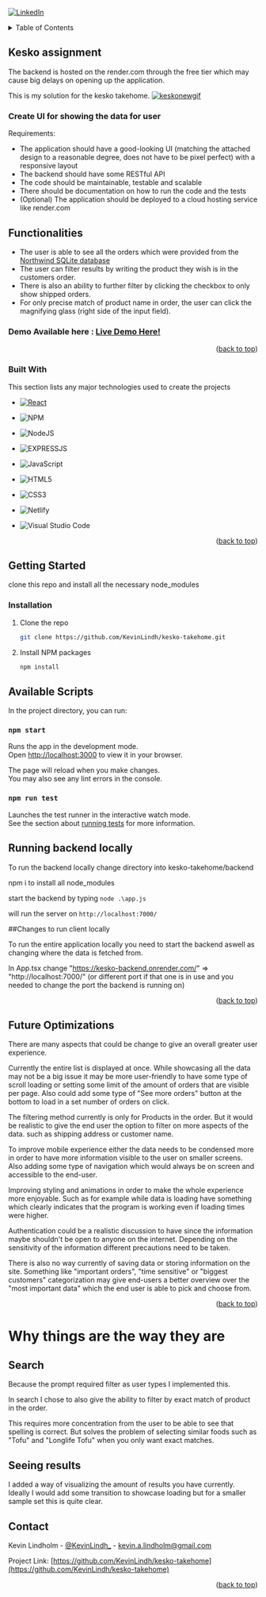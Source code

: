 <a name="readme-top"></a>

[![LinkedIn][linkedin-shield]][linkedin-url]

<!-- TABLE OF CONTENTS -->
<details>
  <summary>Table of Contents</summary>
  <ol>
    <li>
      <a href="#about-the-project">About The Project</a>
      <ul>
        <li><a href="#built-with">Built With</a></li>
      </ul>
    </li>
    <li>
      <a href="#getting-started">Getting Started</a>
      <ul>
        <li><a href="#installation">Installation</a></li>
      </ul>
    </li>
    <li><a href="#future-optimizations">Future Optimizations</a></li>
    <li><a href="#contact">Contact</a></li>
  </ol>
</details>



<!-- ABOUT THE PROJECT -->
## Kesko assignment
The backend is hosted on the render.com through the free tier which may cause big delays on opening up the application.

This is my solution for the kesko takehome. 
<a href="https://capable-buttercream-39f592.netlify.app/">
![keskonewgif](https://user-images.githubusercontent.com/94518833/227059957-f31844ff-ba2d-403c-b84d-93a47b5ed89d.gif)
</a>


### Create UI for showing the data for user

Requirements:

* The application should have a good-looking UI (matching the attached design to a
reasonable degree, does not have to be pixel perfect) with a responsive layout
* The backend should have some RESTful API
* The code should be maintainable, testable and scalable
* There should be documentation on how to run the code and the tests
* (Optional) The application should be deployed to a cloud hosting service like
render.com


## Functionalities

* The user is able to see all the orders which were provided from the <a href="https://github.com/jpwhite3/northwind-SQLite3">Northwind SQLite database</a>
* The user can filter results by writing the product they wish is in the customers order.
* There is also an ability to further filter by clicking the checkbox to only show shipped orders.
* For only precise match of product name in order, the user can click the magnifying glass (right side of the input field).

### Demo Available here : <a href="https://capable-buttercream-39f592.netlify.app/">Live Demo Here!</a>


<p align="right">(<a href="#readme-top">back to top</a>)</p>



### Built With

This section lists any major technologies used to create the projects


* [![React][React.js]][React-url]
* ![NPM](https://img.shields.io/badge/NPM-%23CB3837.svg?style=for-the-badge&logo=npm&logoColor=white)
* ![NodeJS](https://img.shields.io/badge/node.js-6DA55F?style=for-the-badge&logo=node.js&logoColor=white)
* ![EXPRESSJS](https://img.shields.io/badge/Express.js-0A1009?style=for-the-badge&logo=express&logoColor=yellow)
* ![JavaScript](https://img.shields.io/badge/javascript-%23323330.svg?style=for-the-badge&logo=javascript&logoColor=%23F7DF1E)
* ![HTML5](https://img.shields.io/badge/html5-%23E34F26.svg?style=for-the-badge&logo=html5&logoColor=white)
* ![CSS3](https://img.shields.io/badge/css3-%231572B6.svg?style=for-the-badge&logo=css3&logoColor=white)

* ![Netlify](https://img.shields.io/badge/netlify-%23000000.svg?style=for-the-badge&logo=netlify&logoColor=#00C7B7)

* ![Visual Studio Code](https://img.shields.io/badge/Visual%20Studio%20Code-0078d7.svg?style=for-the-badge&logo=visual-studio-code&logoColor=white)


<p align="right">(<a href="#readme-top">back to top</a>)</p>



<!-- GETTING STARTED -->
## Getting Started

clone this repo and install all the necessary node_modules

### Installation


1. Clone the repo
   ```sh
   git clone https://github.com/KevinLindh/kesko-takehome.git
   ```
2. Install NPM packages
   ```sh
   npm install
   ```

## Available Scripts

In the project directory, you can run:

### `npm start`

Runs the app in the development mode.\
Open [http://localhost:3000](http://localhost:3000) to view it in your browser.

The page will reload when you make changes.\
You may also see any lint errors in the console.

### `npm run test`

Launches the test runner in the interactive watch mode.\
See the section about [running tests](https://facebook.github.io/create-react-app/docs/running-tests) for more information.

## Running backend locally

To run the backend locally change directory into kesko-takehome/backend

npm i to install all node_modules

start the backend by typing `node .\app.js`

will run the server on `http://localhost:7000/`

##Changes to run client locally

To run the entire application locally you need to start the backend aswell as changing where the data is fetched from.

In App.tsx change "https://kesko-backend.onrender.com/" => "http://localhost:7000/" (or different port if that one is in use and you needed to change the port the backend is running on)

<p align="right">(<a href="#readme-top">back to top</a>)</p>



<!-- Future Optimizations -->
## Future Optimizations

There are many aspects that could be change to give an overall greater user experience.

Currently the entire list is displayed at once. While showcasing all the data may not be a big issue it may be more user-friendly to have some type of scroll loading or setting some limit of the amount of orders that are visible per page. Also could add some type of "See more orders" button at the bottom to load in a set number of orders on click. 

The filtering method currently is only for Products in the order. But it would be realistic to give the end user the option to filter on more aspects of the data. such as shipping address or customer name.

To improve mobile experience either the data needs to be condensed more in order to have more information visible to the user on smaller screens. Also adding some type of navigation which would always be on screen and accessible to the end-user.

Improving styling and animations in order to make the whole experience more enjoyable. Such as for example while data is loading have something which clearly indicates that the program is working even if loading times were higher. 

Authentication could be a realistic discussion to have since the information maybe shouldn't be open to anyone on the internet. Depending on the sensitivity of the information different precautions need to be taken.

There is also no way currently of saving data or storing information on the site. Something like "important orders", "time sensitive" or "biggest customers" categorization may give end-users a better overview over the "most important data" which the end user is able to pick and choose from. 


<p align="right">(<a href="#readme-top">back to top</a>)</p>


<!-- Some personally added elements -->
# Why things are the way they are

## Search

Because the prompt required filter as user types I implemented this.

In search I chose to also give the ability to filter by exact match of product in the order.

This requires more concentration from the user to be able to see that spelling is correct. 
But solves the problem of selecting similar foods such as "Tofu" and "Longlife Tofu" when you only want exact matches. 

## Seeing results

I added a way of visualizing the amount of results you have currently.
Ideally I would add some transition to showcase loading but for a smaller sample set this is quite clear.


<!-- CONTACT -->
## Contact

Kevin Lindholm - [@KevinLindh_](https://twitter.com/KevinLindh_) - kevin.a.lindholm@gmail.com

Project Link: [https://github.com/KevinLindh/kesko-takehome](https://github.com/KevinLindh/kesko-takehome)

<p align="right">(<a href="#readme-top">back to top</a>)</p>



<!-- MARKDOWN LINKS & IMAGES -->
<!-- https://www.markdownguide.org/basic-syntax/#reference-style-links -->
[linkedin-shield]: https://img.shields.io/badge/-LinkedIn-black.svg?style=for-the-badge&logo=linkedin&colorB=555
[linkedin-url]: https://www.linkedin.com/in/kevin-lindholm/
[React.js]: https://img.shields.io/badge/React-20232A?style=for-the-badge&logo=react&logoColor=61DAFB
[React-url]: https://reactjs.org/
